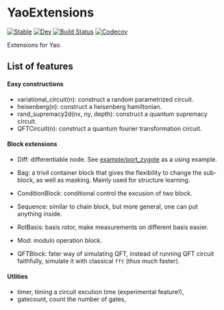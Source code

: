 # YaoExtensions

[![Stable](https://img.shields.io/badge/docs-stable-blue.svg)](https://QuantumBFS.github.io/YaoExtensions.jl/stable)
[![Dev](https://img.shields.io/badge/docs-dev-blue.svg)](https://QuantumBFS.github.io/YaoExtensions.jl/dev)
[![Build Status](https://travis-ci.com/QuantumBFS/YaoExtensions.jl.svg?branch=master)](https://travis-ci.com/QuantumBFS/YaoExtensions.jl)
[![Codecov](https://codecov.io/gh/QuantumBFS/YaoExtensions.jl/branch/master/graph/badge.svg)](https://codecov.io/gh/QuantumBFS/YaoExtensions.jl)

Extensions for Yao.

## List of features
#### Easy constructions
* variational_circuit(n): construct a random parametrized circuit.
* heisenberg(n): construct a heisenberg hamiltonian.
* rand_supremacy2d(nx, ny, depth): construct a quantum supremacy circuit.
* QFTCircuit(n): construct a quantum fourier transformation circuit.

#### Block extensions
* Diff: differentiable node. See [example/port_zygote](example/port_zygote.jl) as a using example.
* Bag: a trivil container block that gives the flexibility to change the sub-block, as well as masking. Mainly used for structure learning.
* ConditionBlock: conditional control the excusion of two block.
* Sequence: similar to chain block, but more general, one can put anything inside.
* RotBasis: basis rotor, make measurements on different basis easier.

* Mod: modulo operation block.
* QFTBlock: fater way of simulating QFT, instead of running QFT circuit faithfully, simulate it with classical `fft` (thus much faster).

#### Utlities
* timer, timing a circuit excution time (experimental feature!),
* gatecount, count the number of gates,
